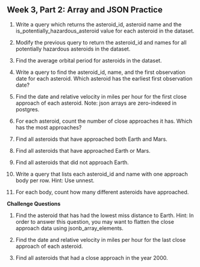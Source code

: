 ## Week 3, Part 2: Array and JSON Practice

1. Write a query which returns the asteroid_id, asteroid name and the is_potentially_hazardous_asteroid value for each asteroid in the dataset.

2. Modify the previous query to return the asteroid_id and names for all potentially hazardous asteroids in the dataset.

3. Find the average orbital period for asteroids in the dataset.

4. Write a query to find the asteroid_id, name, and the first observation date for each asteroid. Which asteroid has the earliest first observation date?

5. Find the date and relative velocity in miles per hour for the first close approach of each asteroid. Note: json arrays are zero-indexed in postgres.

6. For each asteroid, count the number of close approaches it has. Which has the most approaches?

7. Find all asteroids that have approached both Earth and Mars.

8. Find all asteroids that have approached Earth or Mars.

9. Find all asteroids that did not approach Earth.

10. Write a query that lists each asteroid_id and name with one approach body per row. Hint: Use unnest.

11. For each body, count how many different asteroids have approached.

**Challenge Questions**

1. Find the asteroid that has had the lowest miss distance to Earth. Hint: In order to answer this question, you may want to flatten the close approach data using jsonb_array_elements.

2. Find the date and relative velocity in miles per hour for the last close approach of each asteroid.

3. Find all asteroids that had a close approach in the year 2000. 

